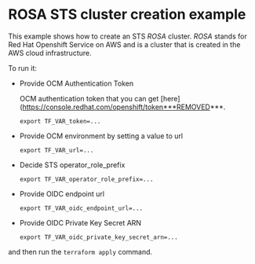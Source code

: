 # ROSA STS cluster creation example

This example shows how to create an STS _ROSA_ cluster. _ROSA_ stands for Red Hat Openshift Service on AWS
and is a cluster that is created in the AWS cloud infrastructure.

To run it:

* Provide OCM Authentication Token 

  OCM authentication token that you can get [here](https://console.redhat.com/openshift/token***REMOVED***.
    ```
    export TF_VAR_token=...
    ```

* Provide OCM environment by setting a value to url    
    ```
    export TF_VAR_url=...
    ```

* Decide STS operator_role_prefix    
    ```
    export TF_VAR_operator_role_prefix=...
    ```

* Provide OIDC endpoint url
    ```
    export TF_VAR_oidc_endpoint_url=...
    ```

* Provide OIDC Private Key Secret ARN
    ```
    export TF_VAR_oidc_private_key_secret_arn=...
    ```

and then run the `terraform apply` command.

